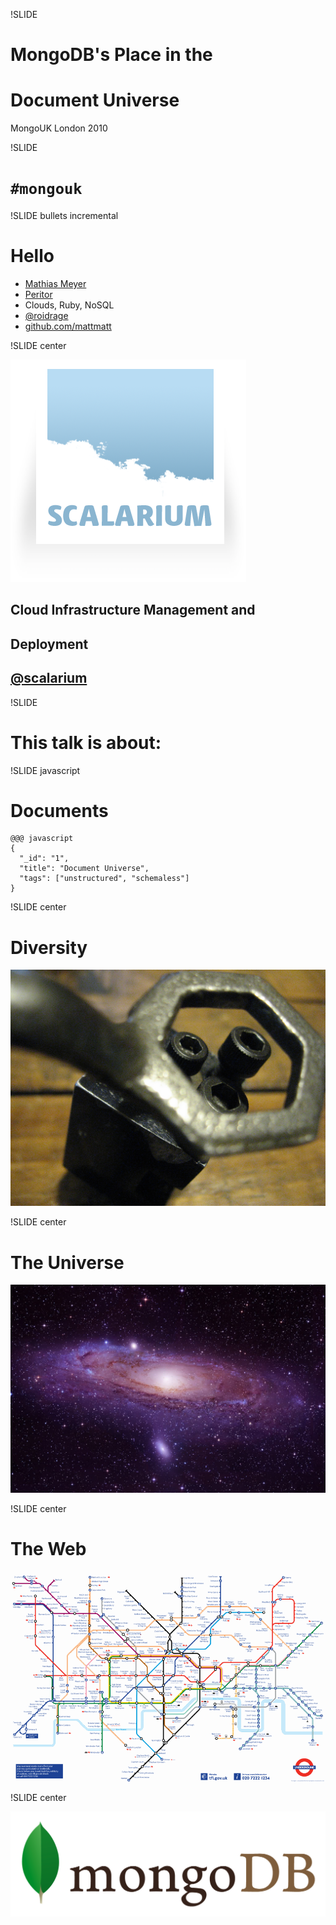 !SLIDE

# MongoDB's Place in the #
# Document Universe #

<p class="caption">MongoUK London 2010</p>

!SLIDE

# `#mongouk` #

!SLIDE bullets incremental

# Hello #

* [Mathias Meyer](http://www.paperplanes.de)
* [Peritor](http://www.peritor.com)
* Clouds, Ruby, NoSQL
* [@roidrage](http://twitter.com/roidrage)
* [github.com/mattmatt](http://github.com/mattmatt)

!SLIDE center

<a href="http://scalarium.com"><img src="scalarium.png" id="scalarium_logo"/></a>

## Cloud Infrastructure Management and ##
## Deployment ##
## [@scalarium](http://twitter.com/scalarium)

!SLIDE

# This talk is about: #

!SLIDE javascript

# Documents #

    @@@ javascript
    {
      "_id": "1",
      "title": "Document Universe",
      "tags": ["unstructured", "schemaless"]
    }

!SLIDE center

# Diversity #

<a href="http://www.flickr.com/photos/g_kat26/3777564473/"><img src="right_tool.jpg"/></a>

!SLIDE center

# The Universe #

![The Universe](universe.jpg)

!SLIDE center

# The Web #

<a href="http://www.flickr.com/photos/mackenzieblu/3435435676/"><img src="london_tube.gif"/></a>

!SLIDE center

![MongoDB](mongodb.png)
